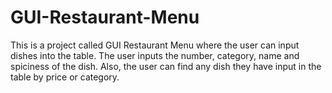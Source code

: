 # GUI-Restaurant-Menu
This is a project called GUI Restaurant Menu where the user can input dishes into the table. 
The user inputs the number, category, name and spiciness of the dish. 
Also, the user can find any dish they have input in the table by price or category.
